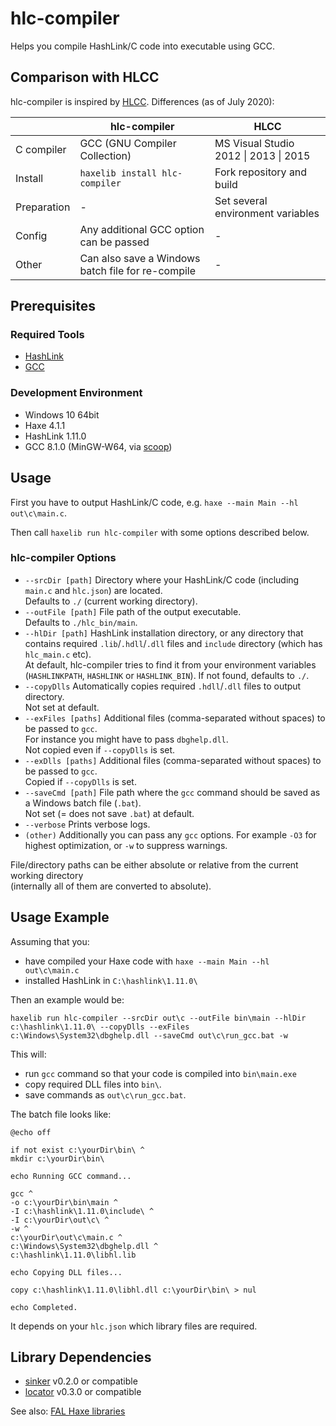 # hlc-compiler

Helps you compile HashLink/C code into executable using GCC.

## Comparison with HLCC

hlc-compiler is inspired by [HLCC](https://github.com/Yanrishatum/HLCC). Differences (as of July 2020):

||hlc-compiler|HLCC|
|---|---|---|
|C compiler|GCC (GNU Compiler Collection)|MS Visual Studio 2012 \| 2013 \| 2015|
|Install|`haxelib install hlc-compiler`|Fork repository and build|
|Preparation|-|Set several environment variables|
|Config|Any additional GCC option can be passed|-|
|Other|Can also save a Windows batch file for re-compile|-|


## Prerequisites

### Required Tools

- [HashLink](https://hashlink.haxe.org/)
- [GCC](https://gcc.gnu.org/)

### Development Environment

- Windows 10 64bit
- Haxe 4.1.1
- HashLink 1.11.0
- GCC 8.1.0 (MinGW-W64, via [scoop](https://scoop.sh/))


## Usage

First you have to output HashLink/C code, e.g. `haxe --main Main --hl out\c\main.c`.

Then call `haxelib run hlc-compiler` with some options described below.

### hlc-compiler Options

- `--srcDir [path]` Directory where your HashLink/C code (including `main.c` and `hlc.json`) are located.  
Defaults to `./` (current working directory).
- `--outFile [path]` File path of the output executable.  
Defaults to `./hlc_bin/main`.
- `--hlDir [path]` HashLink installation directory, or any directory that contains required `.lib`/`.hdll`/`.dll` files and `include` directory (which has `hlc_main.c` etc).  
At default, hlc-compiler tries to find it from your environment variables (`HASHLINKPATH`, `HASHLINK` or `HASHLINK_BIN`).
If not found, defaults to `./`.
- `--copyDlls` Automatically copies required `.hdll`/`.dll` files to output directory.  
Not set at default.
- `--exFiles [paths]` Additional files (comma-separated without spaces) to be passed to `gcc`.  
For instance you might have to pass `dbghelp.dll`.  
Not copied even if `--copyDlls` is set.
- `--exDlls [paths]`  Additional files (comma-separated without spaces) to be passed to `gcc`.  
Copied if `--copyDlls` is set.
- `--saveCmd [path]` File path where the `gcc` command should be saved as a Windows batch file (`.bat`).  
Not set (= does not save `.bat`) at default.
- `--verbose` Prints verbose logs.
- `(other)` Additionally you can pass any `gcc` options.
For example `-O3` for highest optimization, or `-w` to suppress warnings.

File/directory paths can be either absolute or relative from the current working directory  
(internally all of them are converted to absolute).


## Usage Example

Assuming that you:

- have compiled your Haxe code with `haxe --main Main --hl out\c\main.c`
- installed HashLink in `C:\hashlink\1.11.0\`

Then an example would be:

```
haxelib run hlc-compiler --srcDir out\c --outFile bin\main --hlDir c:\hashlink\1.11.0\ --copyDlls --exFiles c:\Windows\System32\dbghelp.dll --saveCmd out\c\run_gcc.bat -w
```

This will:

- run `gcc` command so that your code is compiled into `bin\main.exe`
- copy required DLL files into `bin\`.
- save commands as `out\c\run_gcc.bat`.

The batch file looks like:

```Batchfile
@echo off

if not exist c:\yourDir\bin\ ^
mkdir c:\yourDir\bin\

echo Running GCC command...

gcc ^
-o c:\yourDir\bin\main ^
-I c:\hashlink\1.11.0\include\ ^
-I c:\yourDir\out\c\ ^
-w ^
c:\yourDir\out\c\main.c ^
c:\Windows\System32\dbghelp.dll ^
c:\hashlink\1.11.0\libhl.lib

echo Copying DLL files...

copy c:\hashlink\1.11.0\libhl.dll c:\yourDir\bin\ > nul

echo Completed.
```

It depends on your `hlc.json` which library files are required.


## Library Dependencies

- [sinker](https://github.com/fal-works/sinker) v0.2.0 or compatible
- [locator](https://github.com/fal-works/banker) v0.3.0 or compatible

See also:
[FAL Haxe libraries](https://github.com/fal-works/fal-haxe-libraries)
